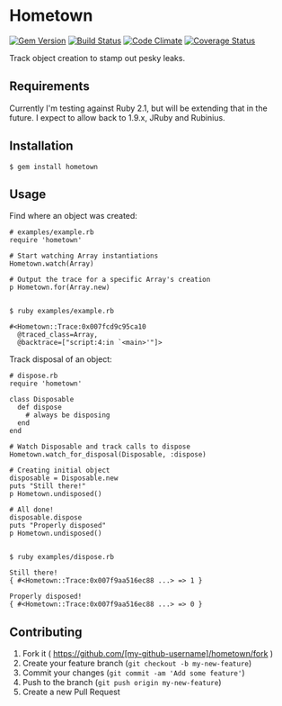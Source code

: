 # Hometown
[![Gem Version](https://badge.fury.io/rb/hometown.png)](http://badge.fury.io/rb/hometown)
[![Build Status](https://api.travis-ci.org/jasonrclark/hometown.png)](https://travis-ci.org/jasonrclark/hometown)
[![Code Climate](https://codeclimate.com/github/jasonrclark/hometown.png)](https://codeclimate.com/github/jasonrclark/hometown)
[![Coverage Status](https://coveralls.io/repos/jasonrclark/hometown/badge.png)](https://coveralls.io/r/jasonrclark/hometown)

Track object creation to stamp out pesky leaks.

## Requirements
Currently I'm testing against Ruby 2.1, but will be extending that in the future. I expect to allow back to 1.9.x, JRuby and Rubinius.

## Installation

    $ gem install hometown

## Usage

Find where an object was created:

```
# examples/example.rb
require 'hometown'

# Start watching Array instantiations
Hometown.watch(Array)

# Output the trace for a specific Array's creation
p Hometown.for(Array.new)


$ ruby examples/example.rb

#<Hometown::Trace:0x007fcd9c95ca10
  @traced_class=Array,
  @backtrace=["script:4:in `<main>'"]>
```


Track disposal of an object:

```
# dispose.rb
require 'hometown'

class Disposable
  def dispose
    # always be disposing
  end
end

# Watch Disposable and track calls to dispose
Hometown.watch_for_disposal(Disposable, :dispose)

# Creating initial object
disposable = Disposable.new
puts "Still there!"
p Hometown.undisposed()

# All done!
disposable.dispose
puts "Properly disposed"
p Hometown.undisposed()


$ ruby examples/dispose.rb

Still there!
{ #<Hometown::Trace:0x007f9aa516ec88 ...> => 1 }

Properly disposed!
{ #<Hometown::Trace:0x007f9aa516ec88 ...> => 0 }
```

## Contributing

1. Fork it ( https://github.com/[my-github-username]/hometown/fork )
2. Create your feature branch (`git checkout -b my-new-feature`)
3. Commit your changes (`git commit -am 'Add some feature'`)
4. Push to the branch (`git push origin my-new-feature`)
5. Create a new Pull Request
